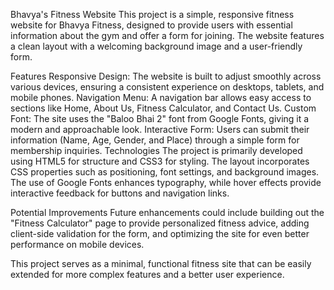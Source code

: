 Bhavya's Fitness Website
This project is a simple, responsive fitness website for Bhavya Fitness, designed to provide users with essential information about the gym and offer a form for joining. The website features a clean layout with a welcoming background image and a user-friendly form.

Features
Responsive Design: The website is built to adjust smoothly across various devices, ensuring a consistent experience on desktops, tablets, and mobile phones.
Navigation Menu: A navigation bar allows easy access to sections like Home, About Us, Fitness Calculator, and Contact Us.
Custom Font: The site uses the "Baloo Bhai 2" font from Google Fonts, giving it a modern and approachable look.
Interactive Form: Users can submit their information (Name, Age, Gender, and Place) through a simple form for membership inquiries.
Technologies
The project is primarily developed using HTML5 for structure and CSS3 for styling. The layout incorporates CSS properties such as positioning, font settings, and background images. The use of Google Fonts enhances typography, while hover effects provide interactive feedback for buttons and navigation links.

Potential Improvements
Future enhancements could include building out the "Fitness Calculator" page to provide personalized fitness advice, adding client-side validation for the form, and optimizing the site for even better performance on mobile devices.

This project serves as a minimal, functional fitness site that can be easily extended for more complex features and a better user experience.
